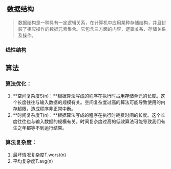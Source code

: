 ##   数据结构

> 数据结构是一种具有一定逻辑关系，在计算机中应用某种存储结构，并且封装了相应操作的数据元素集合。它包含三方面的内容，逻辑关系、存储关系及操作。

### 线性结构

## 算法

### 算法优化：

1. **空间复杂度S(n)：**根据算法写成的程序在执行时占用存储单元的长度。这个长度往往与输入数据的规模有关。空间复杂度过高的算法可能导致使用的内存超限，造成程序非正常中断。
2. **时间复杂度T(n)：**根据算法写成的程序在执行时耗费时间的长度。这个长度往往也与输入数据的规模有关。时间复杂度过高的低效算法可能导致我们有生之年都等不到运行结果。

### 算法复杂度：

1. 最坏情况复杂度T.worst(n)
2. 平均复杂度T.avg(n)
